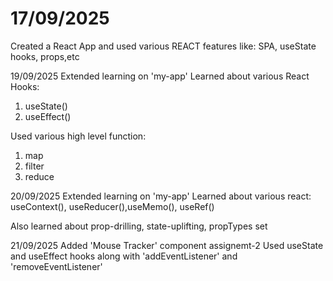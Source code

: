 # 17/09/2025
Created a React App and used various REACT features like:
SPA, useState hooks, props,etc

19/09/2025
Extended learning on 'my-app'
Learned about various React Hooks:
1. useState()
2. useEffect()

Used various high level function:
1. map
2. filter
3. reduce 

20/09/2025
Extended learning on 'my-app'
Learned about various react:
useContext(), useReducer(),useMemo(), useRef()

Also learned about prop-drilling, state-uplifting, propTypes set

21/09/2025
Added 'Mouse Tracker' component assignemt-2
Used useState and useEffect hooks along with 'addEventListener' and 'removeEventListener'